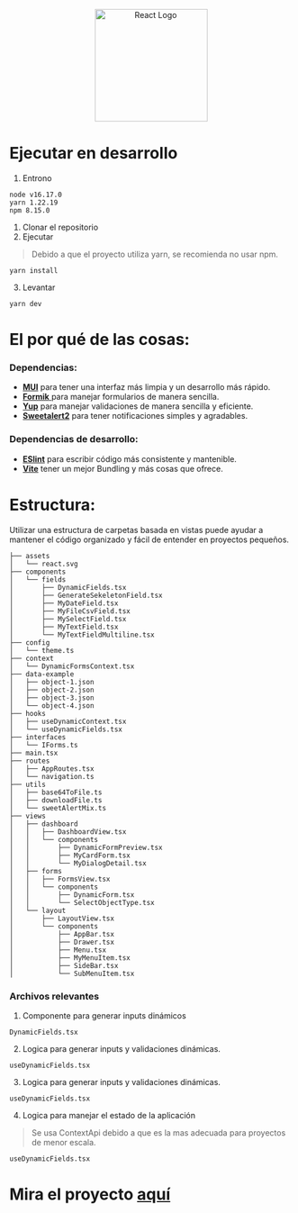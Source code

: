 <p align="center">
  <a href="https://es.reactjs.org/" target="blank"><img src="https://upload.wikimedia.org/wikipedia/commons/a/a7/React-icon.svg" width="200" alt="React Logo" /></a>
</p>



# Ejecutar en desarrollo

1. Entrono
```
node v16.17.0
yarn 1.22.19
npm 8.15.0
```

1. Clonar el repositorio
2. Ejecutar
> Debido a que el proyecto utiliza yarn, se recomienda no usar npm.
```
yarn install
```
3. Levantar
```
yarn dev
```

# El por qué de las cosas:
### Dependencias:
- [**MUI**](https://mui.com/ "**MUI**") para tener una interfaz más limpia y un desarrollo más rápido.
- [**Formik** ](https://formik.org/ "**Formik** ") para manejar formularios de manera sencilla.
- [**Yup**](https://github.com/jquense/yup "**Yup**") para manejar validaciones de manera sencilla y eficiente.
- [ **Sweetalert2**](https://sweetalert2.github.io/ " **Sweetalert2**")  para tener notificaciones simples y agradables.

### Dependencias de desarrollo:
- [**ESlint**](https://eslint.org/ "**ESlint**") para escribir código más consistente y mantenible.
- [**Vite**](https://vitejs.dev/ "**Vite**") tener un mejor Bundling y más cosas que ofrece.


# Estructura:

Utilizar una estructura de carpetas basada en vistas puede ayudar a mantener el código organizado y fácil de entender en proyectos pequeños.

    ├── assets
    │   └── react.svg
    ├── components
    │   └── fields
    │       ├── DynamicFields.tsx
    │       ├── GenerateSekeletonField.tsx
    │       ├── MyDateField.tsx
    │       ├── MyFileCsvField.tsx
    │       ├── MySelectField.tsx
    │       ├── MyTextField.tsx
    │       └── MyTextFieldMultiline.tsx
    ├── config
    │   └── theme.ts
    ├── context
    │   └── DynamicFormsContext.tsx
    ├── data-example
    │   ├── object-1.json
    │   ├── object-2.json
    │   ├── object-3.json
    │   └── object-4.json
    ├── hooks
    │   ├── useDynamicContext.tsx
    │   └── useDynamicFields.tsx
    ├── interfaces
    │   └── IForms.ts
    ├── main.tsx
    ├── routes
    │   ├── AppRoutes.tsx
    │   └── navigation.ts
    ├── utils
    │   ├── base64ToFile.ts
    │   ├── downloadFile.ts
    │   └── sweetAlertMix.ts
    ├── views
    │   ├── dashboard
    │   │   ├── DashboardView.tsx
    │   │   └── components
    │   │       ├── DynamicFormPreview.tsx
    │   │       ├── MyCardForm.tsx
    │   │       └── MyDialogDetail.tsx
    │   ├── forms
    │   │   ├── FormsView.tsx
    │   │   └── components
    │   │       ├── DynamicForm.tsx
    │   │       └── SelectObjectType.tsx
    │   └── layout
    │       ├── LayoutView.tsx
    │       └── components
    │           ├── AppBar.tsx
    │           ├── Drawer.tsx
    │           ├── Menu.tsx
    │           ├── MyMenuItem.tsx
    │           ├── SideBar.tsx
    │           └── SubMenuItem.tsx
    
### Archivos relevantes

1. Componente para generar inputs dinámicos
```
DynamicFields.tsx
```
2. Logica para generar inputs y  validaciones dinámicas.
```
useDynamicFields.tsx
```
3. Logica para generar inputs y  validaciones dinámicas.
```
useDynamicFields.tsx
```
4. Logica para manejar el estado de la aplicación
> Se usa ContextApi debido a que es la mas adecuada para proyectos de menor escala.
```
useDynamicFields.tsx
```
# Mira el proyecto [aquí](https://stuk4.github.io/dynamic-form/ "aquí")
